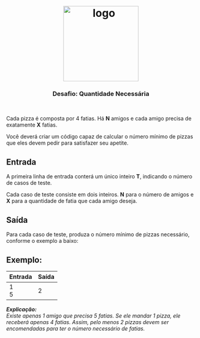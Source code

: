 <h1 align="center">
<h1 align="center">
  <br>
  <img src="https://user-images.githubusercontent.com/93685200/204018285-c0264742-fdb1-4f74-8106-364b2b5bb340.png" alt="logo" height="200">
</h1>

<h3 align="center"> Desafio: Quantidade Necessária </h3>
<br />

Cada pizza é composta por 4 fatias. Há **N** amigos e cada amigo precisa de exatamente **X** fatias.

Você deverá criar um código capaz de calcular o número mínimo de pizzas que eles devem pedir para satisfazer seu apetite.

## Entrada
A primeira linha de entrada conterá um único inteiro **T**, indicando o número de casos de teste.

Cada caso de teste consiste em dois inteiros. **N** para o número de amigos e **X** para a quantidade de fatia que cada amigo deseja.
  
## Saída
  
Para cada caso de teste, produza o número mínimo de pizzas necessário, conforme o exemplo a baixo:
  
## Exemplo:

| Entrada  |   Saída   |
| ---------| --------- |
| 1<br />5 |   2   |
  
<i>**Explicação:**<br />
Existe apenas 1 amigo que precisa 5 fatias. Se ele mandar 1 pizza, ele receberá apenas 4 fatias. Assim, pelo menos 2 pizzas devem ser encomendadas
  para ter o número necessário de fatias.</i>
